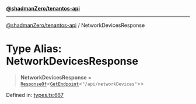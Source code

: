 [**@shadmanZero/tenantos-api**](../README.md)

***

[@shadmanZero/tenantos-api](../globals.md) / NetworkDevicesResponse

# Type Alias: NetworkDevicesResponse

> **NetworkDevicesResponse** = [`ResponseOf`](ResponseOf.md)\<[`GetEndpoint`](GetEndpoint.md)\<`"/api/networkDevices"`\>\>

Defined in: [types.ts:667](https://github.com/shadmanZero/tenantos-api/blob/1519ecac4035082956b06ca1cf266b8ad4cc7904/src/types.ts#L667)
